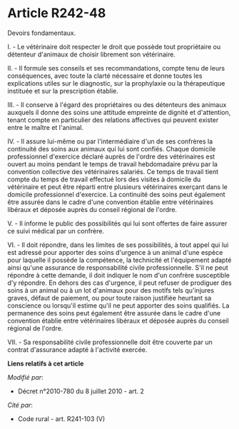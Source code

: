 # Article R242-48

Devoirs fondamentaux.

I. - Le vétérinaire doit respecter le droit que possède tout propriétaire ou détenteur d'animaux de choisir librement son
vétérinaire.

II. - Il formule ses conseils et ses recommandations, compte tenu de leurs conséquences, avec toute la clarté nécessaire et
donne toutes les explications utiles sur le diagnostic, sur la prophylaxie ou la thérapeutique instituée et sur la
prescription établie.

III. - Il conserve à l'égard des propriétaires ou des détenteurs des animaux auxquels il donne des soins une attitude
empreinte de dignité et d'attention, tenant compte en particulier des relations affectives qui peuvent exister entre le
maître et l'animal.

IV. - Il assure lui-même ou par l'intermédiaire d'un de ses confrères la continuité des soins aux animaux qui lui sont
confiés. Chaque domicile professionnel d'exercice déclaré auprès de l'ordre des vétérinaires est ouvert au moins pendant le
temps de travail hebdomadaire prévu par la convention collective des vétérinaires salariés. Ce temps de travail tient compte
du temps de travail effectué lors des visites à domicile du vétérinaire et peut être réparti entre plusieurs vétérinaires
exerçant dans le domicile professionnel d'exercice. La continuité des soins peut également être assurée dans le cadre d'une
convention établie entre vétérinaires libéraux et déposée auprès du conseil régional de l'ordre.

V. - Il informe le public des possibilités qui lui sont offertes de faire assurer ce suivi médical par un confrère.

VI. - Il doit répondre, dans les limites de ses possibilités, à tout appel qui lui est adressé pour apporter des soins
d'urgence à un animal d'une espèce pour laquelle il possède la compétence, la technicité et l'équipement adapté ainsi qu'une
assurance de responsabilité civile professionnelle. S'il ne peut répondre à cette demande, il doit indiquer le nom d'un
confrère susceptible d'y répondre. En dehors des cas d'urgence, il peut refuser de prodiguer des soins à un animal ou à un
lot d'animaux pour des motifs tels qu'injures graves, défaut de paiement, ou pour toute raison justifiée heurtant sa
conscience ou lorsqu'il estime qu'il ne peut apporter des soins qualifiés. La permanence des soins peut également être
assurée dans le cadre d'une convention établie entre vétérinaires libéraux et déposée auprès du conseil régional de l'ordre. 

VII. - Sa responsabilité civile professionnelle doit être couverte par un contrat d'assurance adapté à l'activité exercée.

**Liens relatifs à cet article**

_Modifié par_:

  - Décret n°2010-780 du 8 juillet 2010 - art. 2

_Cité par_:

  - Code rural - art. R241-103 (V)
